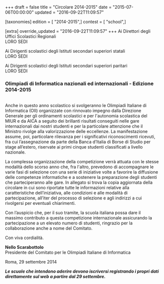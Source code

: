 +++
draft = false
title = "Circolare 2014-2015"
date = "2015-07-06T00:00:00"
updated = "2016-09-22T11:09:57"

[taxonomies]
edition = [ "2014-2015",]
contest = [ "school",]

[extra]
override_updated = "2016-09-22T11:09:57"
+++
Ai Direttori degli Uffici Scolastici Regionali <br/>LORO SEDI

Ai Dirigenti scolastici degli Istituti secondari superiori statali<br/>LORO SEDI

Ai Dirigenti scolastici degli Istituti secondari superiori paritari<br/>LORO SEDI

### Olimpiadi di Informatica nazionali ed internazionali - Edizione 2014-2015

<br/>Anche in questo anno scolastico si svolgeranno le Olimpiadi Italiane di Informatica (OII) organizzate con rinnovato impegno dalla Direzione Generale per gli ordinamenti scolastici e per l'autonomia scolastica del MIUR e da AICA a seguito dei brillanti risultati conseguiti nelle gare internazionali dai nostri studenti e per la particolare attenzione che il Ministro rivolge alla valorizzazione delle eccellenze. La manifestazione assume, poi, particolare rilevanza per i significativi riconoscimenti ricevuti, fra cui l’assegnazione da parte della Banca d’Italia di Borse di Studio per stage all’estero, riservate ai primi cinque studenti classificati a livello nazionale.

La complessa organizzazione della competizione verrà attuata con le stesse modalità dello scorso anno che, fra l'altro, prevedono di accompagnare le varie fasi di selezione con una serie di iniziative volte a favorire la diffusione delle competenze informatiche e a sostenere la preparazione degli studenti che parteciperanno alle gare. In allegato si trova la copia aggiornata della circolare in cui sono riportate tutte le informazioni relative alla caratteristiche dell’iniziativa, alle condizioni e alle modalità di partecipazione, all’iter del processo di selezione e agli indirizzi a cui rivolgersi per eventuali chiarimenti.

Con l’auspicio che, per il suo tramite, la scuola italiana possa dare il massimo contributo a questa competizione internazionale assicurando la partecipazione a un elevato numero di studenti, ringrazio per la collaborazione anche a nome del Comitato.

Con viva cordialità.

**Nello Scarabottolo**<br/>Presidente del Comitato per le Olimpiadi Italiane di Informatica

Roma, 29 settembre 2014

_**Le scuole che intendono aderire devono iscriversi registrando i propri dati direttamente sul web a partire dal 29 settembre.**_
